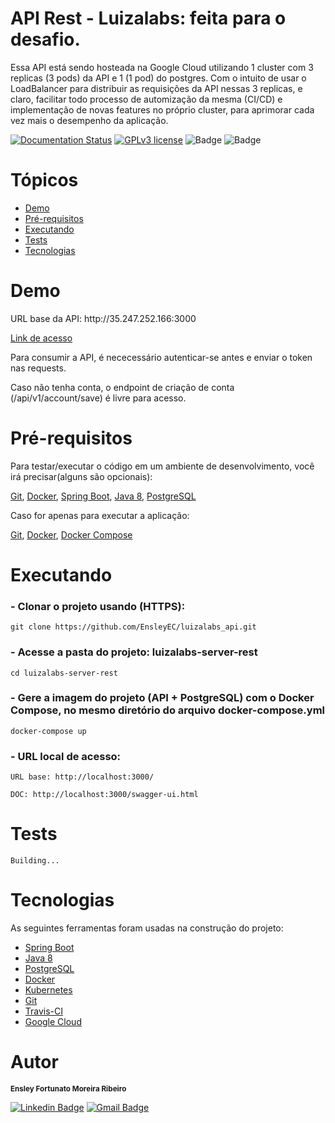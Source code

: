 # API Rest - Luizalabs: feita para o desafio.

Essa API está sendo hosteada na Google Cloud utilizando 1 cluster com 3 replicas (3 pods) da API e 1 (1 pod) do postgres. Com o intuito de usar o LoadBalancer para distribuir as requisições da API nessas 3 replicas, e claro, facilitar todo processo de automização da mesma (CI/CD) e implementação de novas features no próprio cluster, para aprimorar cada vez mais o desempenho da aplicação.

[![Documentation Status](https://readthedocs.org/projects/ansicolortags/badge/?version=latest)](http://35.247.252.166:3000/swagger-ui.html)
[![GPLv3 license](https://img.shields.io/badge/License-GPLv3-blue.svg)](http://perso.crans.org/besson/LICENSE.html)
![Badge](https://img.shields.io/static/v1?label=status&message=working&color=4CC61E)
![Badge](https://travis-ci.org/EnsleyEC/luizalabs_api.svg?branch=master)

# Tópicos

<!--ts-->
   * [Demo](#Demo)
   * [Pré-requisitos](#Pré-requisitos)
   * [Executando](#Executando)
   * [Tests](#Tests)
   * [Tecnologias](#Tecnologias)
<!--te-->

# Demo

<p>URL base da API: http://35.247.252.166:3000</p>
<a href="http://35.247.252.166:3000/swagger-ui.html">Link de acesso</a></p>

<p>Para consumir a API, é nececessário autenticar-se antes e enviar o token nas requests.

Caso não tenha conta, o endpoint de criação de conta (/api/v1/account/save) é livre para acesso.</p>

# Pré-requisitos

Para testar/executar o código em um ambiente de desenvolvimento, você irá precisar(alguns são opcionais):

<a href="https://git-scm.com/">Git</a>,
<a href="https://www.docker.com/"> Docker</a>,
<a href="https://spring.io/projects/spring-boot"> Spring Boot</a>,
<a href="https://www.oracle.com/java/technologies/javase/javase-jdk8-downloads.html"> Java 8</a>,
<a href="https://www.postgresql.org/">PostgreSQL</a>

Caso for apenas para executar a aplicação:

<a href="https://git-scm.com/">Git</a>,
<a href="https://www.docker.com/"> Docker</a>,
<a href="https://docs.docker.com/compose/"> Docker Compose </a>

# Executando


### - Clonar o projeto usando (HTTPS):

    git clone https://github.com/EnsleyEC/luizalabs_api.git

### - Acesse a pasta do projeto: luizalabs-server-rest

    cd luizalabs-server-rest

### - Gere a imagem do projeto (API + PostgreSQL) com o Docker Compose, no mesmo diretório do arquivo docker-compose.yml

    docker-compose up

### - URL local de acesso:

    URL base: http://localhost:3000/

    DOC: http://localhost:3000/swagger-ui.html

# Tests

    Building...

# Tecnologias

As seguintes ferramentas foram usadas na construção do projeto:

- [Spring Boot](https://spring.io/projects/spring-boot)
- [Java 8](https://www.oracle.com/java/technologies/javase/javase-jdk8-downloads.html)
- [PostgreSQL](https://www.postgresql.org//)
- [Docker](https://www.docker.com/)
- [Kubernetes](https://kubernetes.io/)
- [Git](https://git-scm.com/)
- [Travis-CI](https://travis-ci.org/)
- [Google Cloud](https://cloud.google.com/)

# Autor

<sub><b>Ensley Fortunato Moreira Ribeiro </b></sub></a>

[![Linkedin Badge](https://img.shields.io/badge/-Ensley-blue?style=flat-square&logo=Linkedin&logoColor=white&link=https://www.linkedin.com/in/tgmarinho/)](https://www.linkedin.com/in/ensley-ribeiro-37b293126/) 
[![Gmail Badge](https://img.shields.io/badge/-ensleyfmr@gmail.com-c14438?style=flat-square&logo=Gmail&logoColor=white&link=mailto:ensleyfmr@gmail.com)](mailto:ensleyfmr@gmail.com)